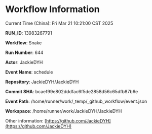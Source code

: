 # Workflow Information

Current Time (China): Fri Mar 21 10:21:00 CST 2025  

**RUN_ID**: 13983267791  

**Workflow**: Snake  

**Run Number**: 644  

**Actor**: JackieDYH  

**Event Name**: schedule  

**Repository**: JackieDYH/JackieDYH  

**Commit SHA**: bcaef99e802dddfac6f5de2858d56c65dfb87b6e  

**Event Path**: /home/runner/work/_temp/_github_workflow/event.json  

**Workspace**: /home/runner/work/JackieDYH/JackieDYH  

Other information: [https://github.com/JackieDYH](https://github.com/JackieDYH)
